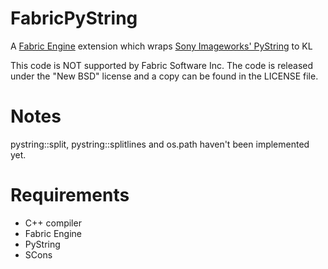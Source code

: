 FabricPyString
==============

A [Fabric Engine](http://www.fabricengine.com) extension which wraps [Sony Imageworks' PyString](https://github.com/imageworks/pystring) to KL

This code is NOT supported by Fabric Software Inc. The code is released under the "New BSD" license and a copy can be found in the LICENSE file.


Notes
=
pystring::split, pystring::splitlines and os.path haven't been implemented yet.


Requirements
=

* C++ compiler
* Fabric Engine
* PyString
* SCons
